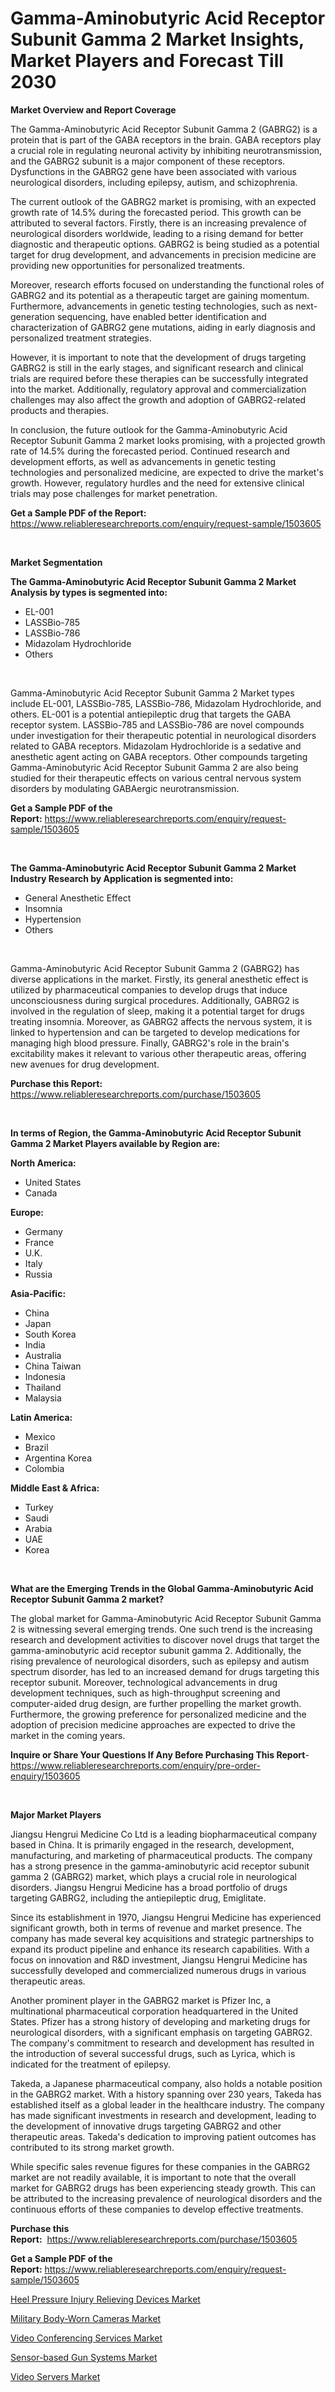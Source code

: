 <p><h1>Gamma-Aminobutyric Acid Receptor Subunit Gamma 2 Market Insights, Market Players and Forecast Till 2030</h1></p><p><strong>Market Overview and Report Coverage</strong></p>
<p><p>The Gamma-Aminobutyric Acid Receptor Subunit Gamma 2 (GABRG2) is a protein that is part of the GABA receptors in the brain. GABA receptors play a crucial role in regulating neuronal activity by inhibiting neurotransmission, and the GABRG2 subunit is a major component of these receptors. Dysfunctions in the GABRG2 gene have been associated with various neurological disorders, including epilepsy, autism, and schizophrenia.</p><p>The current outlook of the GABRG2 market is promising, with an expected growth rate of 14.5% during the forecasted period. This growth can be attributed to several factors. Firstly, there is an increasing prevalence of neurological disorders worldwide, leading to a rising demand for better diagnostic and therapeutic options. GABRG2 is being studied as a potential target for drug development, and advancements in precision medicine are providing new opportunities for personalized treatments.</p><p>Moreover, research efforts focused on understanding the functional roles of GABRG2 and its potential as a therapeutic target are gaining momentum. Furthermore, advancements in genetic testing technologies, such as next-generation sequencing, have enabled better identification and characterization of GABRG2 gene mutations, aiding in early diagnosis and personalized treatment strategies.</p><p>However, it is important to note that the development of drugs targeting GABRG2 is still in the early stages, and significant research and clinical trials are required before these therapies can be successfully integrated into the market. Additionally, regulatory approval and commercialization challenges may also affect the growth and adoption of GABRG2-related products and therapies.</p><p>In conclusion, the future outlook for the Gamma-Aminobutyric Acid Receptor Subunit Gamma 2 market looks promising, with a projected growth rate of 14.5% during the forecasted period. Continued research and development efforts, as well as advancements in genetic testing technologies and personalized medicine, are expected to drive the market's growth. However, regulatory hurdles and the need for extensive clinical trials may pose challenges for market penetration.</p></p>
<p><strong>Get a Sample PDF of the Report:</strong> <a href="https://www.reliableresearchreports.com/enquiry/request-sample/1503605">https://www.reliableresearchreports.com/enquiry/request-sample/1503605</a></p>
<p>&nbsp;</p>
<p><strong>Market Segmentation</strong></p>
<p><strong>The Gamma-Aminobutyric Acid Receptor Subunit Gamma 2 Market Analysis by types is segmented into:</strong></p>
<p><ul><li>EL-001</li><li>LASSBio-785</li><li>LASSBio-786</li><li>Midazolam Hydrochloride</li><li>Others</li></ul></p>
<p>&nbsp;</p>
<p><p>Gamma-Aminobutyric Acid Receptor Subunit Gamma 2 Market types include EL-001, LASSBio-785, LASSBio-786, Midazolam Hydrochloride, and others. EL-001 is a potential antiepileptic drug that targets the GABA receptor system. LASSBio-785 and LASSBio-786 are novel compounds under investigation for their therapeutic potential in neurological disorders related to GABA receptors. Midazolam Hydrochloride is a sedative and anesthetic agent acting on GABA receptors. Other compounds targeting Gamma-Aminobutyric Acid Receptor Subunit Gamma 2 are also being studied for their therapeutic effects on various central nervous system disorders by modulating GABAergic neurotransmission.</p></p>
<p><strong>Get a Sample PDF of the Report:</strong>&nbsp;<a href="https://www.reliableresearchreports.com/enquiry/request-sample/1503605">https://www.reliableresearchreports.com/enquiry/request-sample/1503605</a></p>
<p>&nbsp;</p>
<p><strong>The Gamma-Aminobutyric Acid Receptor Subunit Gamma 2 Market Industry Research by Application is segmented into:</strong></p>
<p><ul><li>General Anesthetic Effect</li><li>Insomnia</li><li>Hypertension</li><li>Others</li></ul></p>
<p>&nbsp;</p>
<p><p>Gamma-Aminobutyric Acid Receptor Subunit Gamma 2 (GABRG2) has diverse applications in the market. Firstly, its general anesthetic effect is utilized by pharmaceutical companies to develop drugs that induce unconsciousness during surgical procedures. Additionally, GABRG2 is involved in the regulation of sleep, making it a potential target for drugs treating insomnia. Moreover, as GABRG2 affects the nervous system, it is linked to hypertension and can be targeted to develop medications for managing high blood pressure. Finally, GABRG2's role in the brain's excitability makes it relevant to various other therapeutic areas, offering new avenues for drug development.</p></p>
<p><strong>Purchase this Report:</strong>&nbsp; <a href="https://www.reliableresearchreports.com/purchase/1503605">https://www.reliableresearchreports.com/purchase/1503605</a></p>
<p>&nbsp;</p>
<p><strong>In terms of Region, the Gamma-Aminobutyric Acid Receptor Subunit Gamma 2 Market Players available by Region are:</strong></p>
<p>
    <p> <strong> North America: </strong>
        <ul>
            <li>United States</li>
            <li>Canada</li>
        </ul>
        </p> 
    <p> <strong> Europe: </strong>
        <ul>
            <li>Germany</li>
            <li>France</li>
            <li>U.K.</li>
            <li>Italy</li>
            <li>Russia</li>
        </ul>
        </p> 
    <p> <strong> Asia-Pacific: </strong>
        <ul>
            <li>China</li>
            <li>Japan</li>
            <li>South Korea</li>
            <li>India</li>
            <li>Australia</li>
            <li>China Taiwan</li>
            <li>Indonesia</li>
            <li>Thailand</li>
            <li>Malaysia</li>
        </ul>
        </p> 
    <p> <strong> Latin America: </strong>
        <ul>
            <li>Mexico</li>
            <li>Brazil</li>
            <li>Argentina Korea</li>
            <li>Colombia</li>
        </ul>
        </p> 
    <p> <strong> Middle East & Africa: </strong>
        <ul>
            <li>Turkey</li>
            <li>Saudi</li>
            <li>Arabia</li>
            <li>UAE</li>
            <li>Korea</li>
        </ul>
    </p>
    </p>
<p>&nbsp;</p>
<p><strong>What are the Emerging Trends in the Global Gamma-Aminobutyric Acid Receptor Subunit Gamma 2 market?</strong></p>
<p><p>The global market for Gamma-Aminobutyric Acid Receptor Subunit Gamma 2 is witnessing several emerging trends. One such trend is the increasing research and development activities to discover novel drugs that target the gamma-aminobutyric acid receptor subunit gamma 2. Additionally, the rising prevalence of neurological disorders, such as epilepsy and autism spectrum disorder, has led to an increased demand for drugs targeting this receptor subunit. Moreover, technological advancements in drug development techniques, such as high-throughput screening and computer-aided drug design, are further propelling the market growth. Furthermore, the growing preference for personalized medicine and the adoption of precision medicine approaches are expected to drive the market in the coming years.</p></p>
<p><strong>Inquire or Share Your Questions If Any Before Purchasing This Report</strong>- <a href="https://www.reliableresearchreports.com/enquiry/pre-order-enquiry/1503605">https://www.reliableresearchreports.com/enquiry/pre-order-enquiry/1503605</a></p>
<p>&nbsp;</p>
<p><strong>Major Market Players</strong></p>
<p><p>Jiangsu Hengrui Medicine Co Ltd is a leading biopharmaceutical company based in China. It is primarily engaged in the research, development, manufacturing, and marketing of pharmaceutical products. The company has a strong presence in the gamma-aminobutyric acid receptor subunit gamma 2 (GABRG2) market, which plays a crucial role in neurological disorders. Jiangsu Hengrui Medicine has a broad portfolio of drugs targeting GABRG2, including the antiepileptic drug, Emiglitate.</p><p>Since its establishment in 1970, Jiangsu Hengrui Medicine has experienced significant growth, both in terms of revenue and market presence. The company has made several key acquisitions and strategic partnerships to expand its product pipeline and enhance its research capabilities. With a focus on innovation and R&D investment, Jiangsu Hengrui Medicine has successfully developed and commercialized numerous drugs in various therapeutic areas.</p><p>Another prominent player in the GABRG2 market is Pfizer Inc, a multinational pharmaceutical corporation headquartered in the United States. Pfizer has a strong history of developing and marketing drugs for neurological disorders, with a significant emphasis on targeting GABRG2. The company's commitment to research and development has resulted in the introduction of several successful drugs, such as Lyrica, which is indicated for the treatment of epilepsy.</p><p>Takeda, a Japanese pharmaceutical company, also holds a notable position in the GABRG2 market. With a history spanning over 230 years, Takeda has established itself as a global leader in the healthcare industry. The company has made significant investments in research and development, leading to the development of innovative drugs targeting GABRG2 and other therapeutic areas. Takeda's dedication to improving patient outcomes has contributed to its strong market growth.</p><p>While specific sales revenue figures for these companies in the GABRG2 market are not readily available, it is important to note that the overall market for GABRG2 drugs has been experiencing steady growth. This can be attributed to the increasing prevalence of neurological disorders and the continuous efforts of these companies to develop effective treatments.</p></p>
<p><strong>Purchase this Report:</strong>&nbsp;&nbsp;<a href="https://www.reliableresearchreports.com/purchase/1503605">https://www.reliableresearchreports.com/purchase/1503605</a></p>
<p></p>
<p><strong>Get a Sample PDF of the Report:</strong>&nbsp;<a href="https://www.reliableresearchreports.com/enquiry/request-sample/1503605">https://www.reliableresearchreports.com/enquiry/request-sample/1503605</a></p>
<p><p><a href="https://www.linkedin.com/pulse/heel-pressure-injury-relieving-devices-market-size-growth/">Heel Pressure Injury Relieving Devices Market</a></p><p><a href="https://www.linkedin.com/pulse/military-body-worn-cameras-market-size-share-amp-trends-analysis/">Military Body-Worn Cameras Market</a></p><p><a href="https://medium.com/@ridhantakke90/video-conferencing-services-market-trends-and-market-analysis-forecasted-for-period-2023-2030-8f89253a38b4">Video Conferencing Services Market</a></p><p><a href="https://www.linkedin.com/pulse/sensor-based-gun-systems-market-research-report-unlocks-analysis/">Sensor-based Gun Systems Market</a></p><p><a href="https://medium.com/@dashawnmoen/video-servers-market-size-growth-forecast-2023-2030-252bf5ebea84">Video Servers Market</a></p></p>
